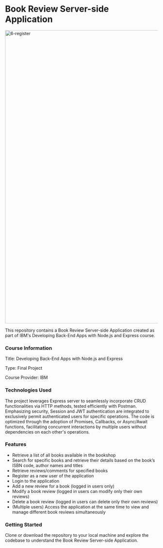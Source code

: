 # Book Review Server-side Application

<img width="963" alt="6-register" src="https://github.com/i-am-nolan25/Book-Review-Server-Side-Application/assets/113712250/45472404-c432-4748-ab9e-bc1420618ebd">

This repository contains a Book Review Server-side Application created as part of IBM's Developing Back-End Apps with Node.js and Express course. 

### Course Information
Title: Developing Back-End Apps with Node.js and Express

Type: Final Project

Course Provider: IBM

### Technologies Used

The project leverages Express server to seamlessly incorporate CRUD functionalities via HTTP methods, tested efficiently with Postman. Emphasizing security, Session and JWT authentication are integrated to exclusively permit authenticated users for specific operations. The code is optimized through the adoption of Promises, Callbacks, or Async/Await functions, facilitating concurrent interactions by multiple users without dependencies on each other's operations.

### Features

- Retrieve a list of all books available in the bookshop
- Search for specific books and retrieve their details based on the book’s ISBN code, author names and titles
- Retrieve reviews/comments for specified books
- Register as a new user of the application
- Login to the application
- Add a new review for a book (logged in users only)
- Modify a book review (logged in users can modify only their own reviews)
- Delete a book review (logged in users can delete only their own reviews)
- (Multiple users) Access the application at the same time to view and manage different book reviews simultaneously

### Getting Started

Clone or download the repository to your local machine and explore the codebase to understand the Book Review Server-side Application. 


